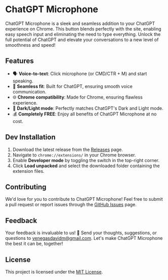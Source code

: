 # ChatGPT Microphone

ChatGPT Microphone is a sleek and seamless addition to your ChatGPT experience on Chrome. This button blends perfectly with the site, enabling easy speech input and eliminating the need to type everything. Unlock the full potential of ChatGPT and elevate your conversations to a new level of smoothness and speed!

## Features

- 🗣️ **Voice-to-text**: Click microphone (or CMD/CTR + M) and start speaking.
- 💬 **Seamless fit**: Built for ChatGPT, ensuring smooth voice communication.
- 🌐 **Chrome compatibility**: Made for Chrome, ensuring flawless experience.
- 🎨 **Dark/Light mode**: Perfectly matches ChatGPT's Dark and Light mode.
- 💰 **Completely FREE**: Enjoy all benefits of ChatGPT Microphone at no cost.

## Dev Installation

1. Download the latest release from the [Releases](https://github.com/davidmvenegas/chatgpt-microphone/releases) page.
2. Navigate to `chrome://extensions/` in your Chrome browser.
3. Enable **Developer mode** by toggling the switch in the top-right corner.
4. Click **Load unpacked** and select the downloaded folder containing the extension files.

## Contributing

We'd love for you to contribute to ChatGPT Microphone! Feel free to submit a pull request or report issues through the [GitHub Issues](https://github.com/davidmvenegas/chatgpt-microphone/issues) page.

## Feedback

Your feedback is invaluable to us! 💌 Send your thoughts, suggestions, or questions to venegasdavidm@gmail.com.
Let's make ChatGPT Microphone the best it can be, together!

## License

This project is licensed under the [MIT License](LICENSE).
